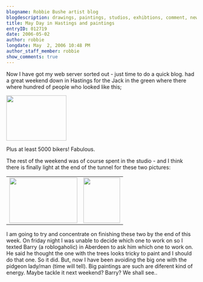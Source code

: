 ```yaml
---
blogname: Robbie Bushe artist blog
blogdescription: drawings, paintings, studios, exhibtions, comment, news as they happen to Robbie Bushe
title: May Day in Hastings and paintings
entryID: 012719
date: 2006-05-02
author: robbie
longdate: May  2, 2006 10:48 PM
author_staff_member: robbie
show_comments: true
---
```


<p>Now I have got my web server sorted out - just time to do a quick blog. had a great weekend down in Hastings for the Jack in the green where there where hundred of people who looked like this;</p>

<p><a href="http://mtengine.pumpernickle.net/mt_pages/robbiebushe/previously/hastings%20may%20day%2006.html" onclick="window.open('http://mtengine.pumpernickle.net/mt_pages/robbiebushe/previously/hastings%20may%20day%2006.html','popup','width=550,height=413,scrollbars=no,resizable=no,toolbar=no,directories=no,location=no,menubar=no,status=no,left=0,top=0'); return false"><img src="http://mtengine.pumpernickle.net/mt_pages/robbiebushe/previously/hastings%20may%20day%2006-thumb.jpg" width="159" height="120" alt="" /></a></p>

<p>Plus at least 5000 bikers! Fabulous.</p>

<p>The rest of the weekend was of course spent in the studio - and I think there is finally light at the end of the tunnel for these two pictures:</p>

<table><tr><td><a href="http://mtengine.pumpernickle.net/mt_pages/robbiebushe/previously/studio%202nd%20may%2006_2.html" onclick="window.open('http://mtengine.pumpernickle.net/mt_pages/robbiebushe/previously/studio%202nd%20may%2006_2.html','popup','width=550,height=365,scrollbars=no,resizable=no,toolbar=no,directories=no,location=no,menubar=no,status=no,left=0,top=0'); return false"><img src="http://mtengine.pumpernickle.net/mt_pages/robbiebushe/previously/studio%202nd%20may%2006_2-thumb.jpg" width="180" height="120" alt="" /></a></td><td><a href="http://mtengine.pumpernickle.net/mt_pages/robbiebushe/previously/studio%202nd%20may%2006.html" onclick="window.open('http://mtengine.pumpernickle.net/mt_pages/robbiebushe/previously/studio%202nd%20may%2006.html','popup','width=446,height=550,scrollbars=no,resizable=no,toolbar=no,directories=no,location=no,menubar=no,status=no,left=0,top=0'); return false"><img src="http://mtengine.pumpernickle.net/mt_pages/robbiebushe/previously/studio%202nd%20may%2006-thumb.jpg" width="97" height="120" alt="" /></a></td></tr></table>

<p>I am going to try and concentrate on finishing these two by the end of this week. On friday night I was unable to decide which one to work on so I texted Barry (a roblogaholic) in Aberdeen to ask him which one to work on. He said he thought the one with the trees looks tricky to paint and I should do that one. So it did. But, now I have been avoiding the big one with the pidgeon lady/man (time will tell). Big paintings are such are diferent kind of energy. Maybe tackle it next weekend? Barry? We shall see.. </p>

